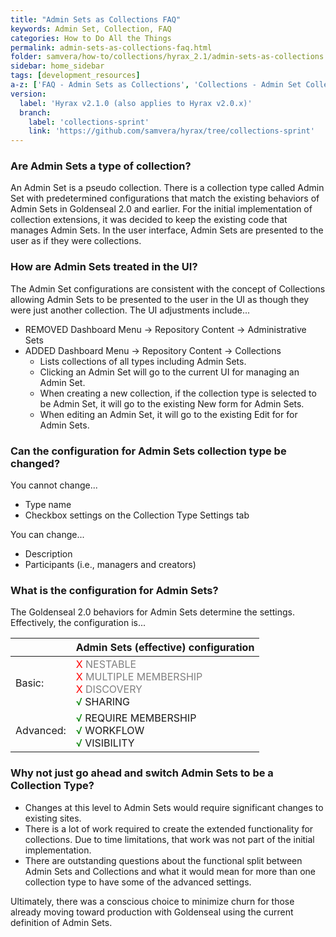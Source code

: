 ```yaml
---
title: "Admin Sets as Collections FAQ"
keywords: Admin Set, Collection, FAQ
categories: How to Do All the Things
permalink: admin-sets-as-collections-faq.html
folder: samvera/how-to/collections/hyrax_2.1/admin-sets-as-collections.md
sidebar: home_sidebar
tags: [development_resources]
a-z: ['FAQ - Admin Sets as Collections', 'Collections - Admin Set Collection Type']
version:
  label: 'Hyrax v2.1.0 (also applies to Hyrax v2.0.x)'
  branch:
    label: 'collections-sprint'
    link: 'https://github.com/samvera/hyrax/tree/collections-sprint'
---
```


### Are Admin Sets a type of collection?

An Admin Set is a pseudo collection.  There is a collection type called Admin Set with predetermined configurations that match the existing behaviors of Admin Sets in Goldenseal 2.0 and earlier.  For the initial implementation of collection extensions, it was decided to keep the existing code that manages Admin Sets.  In the user interface, Admin Sets are presented to the user as if they were collections.  

### How are Admin Sets treated in the UI?

The Admin Set configurations are consistent with the concept of Collections allowing Admin Sets to be presented to the user in the UI as though they were just another collection.  The UI adjustments include...

* REMOVED Dashboard Menu → Repository Content → Administrative Sets
* ADDED Dashboard Menu → Repository Content → Collections
  * Lists collections of all types including Admin Sets.
  * Clicking an Admin Set will go to the current UI for managing an Admin Set.
  * When creating a new collection, if the collection type is selected to be Admin Set, it will go to the existing New form for Admin Sets.  
  * When editing an Admin Set, it will go to the existing Edit for for Admin Sets.

### Can the configuration for Admin Sets collection type be changed?

You cannot change...
* Type name
* Checkbox settings on the Collection Type Settings tab

You can change...
* Description
* Participants (i.e., managers and creators)

### What is the configuration for Admin Sets?

The Goldenseal 2.0 behaviors for Admin Sets determine the settings.  Effectively, the configuration is...

| | Admin Sets (effective) configuration |
| --- | ------------------------------------ |
| Basic: | <font color='red'>X</font> <font color='grey'>NESTABLE</font><br><font color='red'>X</font> <font color='grey'>MULTIPLE MEMBERSHIP</font><br><font color='red'>X</font> <font color='grey'>DISCOVERY</font><br><font color='green'>√</font> SHARING |
| Advanced: | <font color='green'>√</font> REQUIRE MEMBERSHIP<br><font color='green'>√</font> WORKFLOW<br><font color='green'>√</font> VISIBILITY |

### Why not just go ahead and switch Admin Sets to be a Collection Type?

* Changes at this level to Admin Sets would require significant changes to existing sites.
* There is a lot of work required to create the extended functionality for collections. Due to time limitations, that work was not part of the initial implementation.
* There are outstanding questions about the functional split between Admin Sets and Collections and what it would mean for more than one collection type to have some of the advanced settings.

Ultimately, there was a conscious choice to minimize churn for those already moving toward production with Goldenseal using the current definition of Admin Sets.
